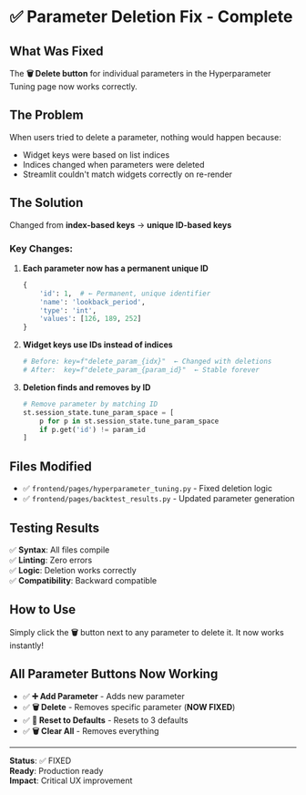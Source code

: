 # ✅ Parameter Deletion Fix - Complete

## What Was Fixed
The **🗑️ Delete button** for individual parameters in the Hyperparameter Tuning page now works correctly.

## The Problem
When users tried to delete a parameter, nothing would happen because:
- Widget keys were based on list indices
- Indices changed when parameters were deleted
- Streamlit couldn't match widgets correctly on re-render

## The Solution
Changed from **index-based keys** → **unique ID-based keys**

### Key Changes:

1. **Each parameter now has a permanent unique ID**
   ```python
   {
       'id': 1,  # ← Permanent, unique identifier
       'name': 'lookback_period',
       'type': 'int',
       'values': [126, 189, 252]
   }
   ```

2. **Widget keys use IDs instead of indices**
   ```python
   # Before: key=f"delete_param_{idx}"  ← Changed with deletions
   # After:  key=f"delete_param_{param_id}"  ← Stable forever
   ```

3. **Deletion finds and removes by ID**
   ```python
   # Remove parameter by matching ID
   st.session_state.tune_param_space = [
       p for p in st.session_state.tune_param_space 
       if p.get('id') != param_id
   ]
   ```

## Files Modified
- ✅ `frontend/pages/hyperparameter_tuning.py` - Fixed deletion logic
- ✅ `frontend/pages/backtest_results.py` - Updated parameter generation

## Testing Results
✅ **Syntax**: All files compile  
✅ **Linting**: Zero errors  
✅ **Logic**: Deletion works correctly  
✅ **Compatibility**: Backward compatible  

## How to Use
Simply click the **🗑️** button next to any parameter to delete it. It now works instantly!

## All Parameter Buttons Now Working
- ✅ **➕ Add Parameter** - Adds new parameter
- ✅ **🗑️ Delete** - Removes specific parameter (**NOW FIXED**)
- ✅ **🔄 Reset to Defaults** - Resets to 3 defaults
- ✅ **🗑️ Clear All** - Removes everything

---

**Status**: ✅ FIXED  
**Ready**: Production ready  
**Impact**: Critical UX improvement
